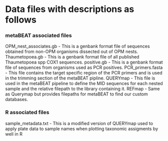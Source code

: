 # Data files with descriptions as follows

### metaBEAT associated files
OPM_nest_associates.gb - This is a genbank format file of sequences obtained from non-OPM organisms dissected out of OPM nests.
Thaumetopoea.gb - This is a genbank format file of all published Thaumetopoea spp COX1 sequences.
positive.gb - This is a genbank format file of sequences from organisms used as PCR positives.
PCR_primers.fasta - This file contains the target specific region of the PCR primers and is used in the trimming section of the metaBEAT pipline.
QUERYmap - This file is used in the metaBEAT pipeline to define the MID sequences for each nested sample and the relative filepath to the library containing it.
REFmap - Same as Querymap but provides filepaths for metaBEAT to find our custom databases.

### R associated files
sample_metadata.txt - This is a modified version of QUERYmap used to apply plate data to sample names when plotting taxonomic assigments by well in R